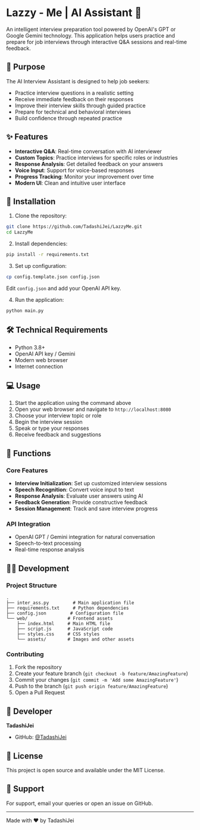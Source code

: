 # Lazzy - Me | AI Assistant 🤖

An intelligent interview preparation tool powered by OpenAI's GPT or Google Gemini technology. This application helps users practice and prepare for job interviews through interactive Q&A sessions and real-time feedback.

## 🎯 Purpose

The AI Interview Assistant is designed to help job seekers:
- Practice interview questions in a realistic setting
- Receive immediate feedback on their responses
- Improve their interview skills through guided practice
- Prepare for technical and behavioral interviews
- Build confidence through repeated practice

## ✨ Features

- **Interactive Q&A**: Real-time conversation with AI interviewer
- **Custom Topics**: Practice interviews for specific roles or industries
- **Response Analysis**: Get detailed feedback on your answers
- **Voice Input**: Support for voice-based responses
- **Progress Tracking**: Monitor your improvement over time
- **Modern UI**: Clean and intuitive user interface

## 🚀 Installation

1. Clone the repository:
```bash
git clone https://github.com/TadashiJei/LazzyMe.git
cd LazzyMe
```

2. Install dependencies:
```bash
pip install -r requirements.txt
```

3. Set up configuration:
```bash
cp config.template.json config.json
```
Edit `config.json` and add your OpenAI API key.

4. Run the application:
```bash
python main.py
```

## 🛠️ Technical Requirements

- Python 3.8+
- OpenAI API key / Gemini
- Modern web browser
- Internet connection

## 💻 Usage

1. Start the application using the command above
2. Open your web browser and navigate to `http://localhost:8080`
3. Choose your interview topic or role
4. Begin the interview session
5. Speak or type your responses
6. Receive feedback and suggestions

## 🔧 Functions

### Core Features
- **Interview Initialization**: Set up customized interview sessions
- **Speech Recognition**: Convert voice input to text
- **Response Analysis**: Evaluate user answers using AI
- **Feedback Generation**: Provide constructive feedback
- **Session Management**: Track and save interview progress

### API Integration
- OpenAI GPT  / Gemini integration for natural conversation
- Speech-to-text processing
- Real-time response analysis

## 👨‍💻 Development

### Project Structure
```
.
├── inter_ass.py         # Main application file
├── requirements.txt     # Python dependencies
├── config.json         # Configuration file
└── web/               # Frontend assets
    ├── index.html     # Main HTML file
    ├── script.js      # JavaScript code
    ├── styles.css     # CSS styles
    └── assets/        # Images and other assets
```

### Contributing
1. Fork the repository
2. Create your feature branch (`git checkout -b feature/AmazingFeature`)
3. Commit your changes (`git commit -m 'Add some AmazingFeature'`)
4. Push to the branch (`git push origin feature/AmazingFeature`)
5. Open a Pull Request

## 👤 Developer

**TadashiJei**
- GitHub: [@TadashiJei](https://github.com/TadashiJei)

## 📝 License

This project is open source and available under the MIT License.

## 🤝 Support

For support, email your queries or open an issue on GitHub.

---

Made with ❤️ by TadashiJei
